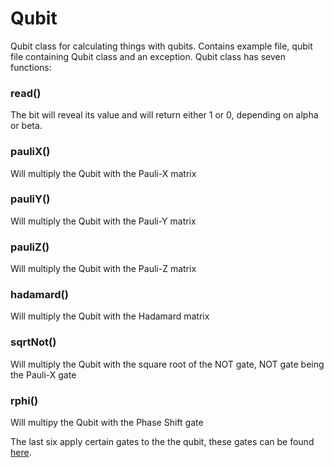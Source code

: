 # Qubit

Qubit class for calculating things with qubits.
Contains example file, qubit file containing Qubit class and an exception.
Qubit class has seven functions:

### read()
The bit will reveal its value and will return either 1 or 0, depending on alpha or beta.

### pauliX()
Will multiply the Qubit with the Pauli-X matrix

### pauliY()
Will multiply the Qubit with the Pauli-Y matrix

### pauliZ()
Will multiply the Qubit with the Pauli-Z matrix

### hadamard()
Will multiply the Qubit with the Hadamard matrix

### sqrtNot()
Will multiply the Qubit with the square root of the NOT gate, NOT gate being the Pauli-X gate

### rphi()
Will multipy the Qubit with the Phase Shift gate
  
The last six apply certain gates to the the qubit, these gates can be found [here](https://en.wikipedia.org/wiki/Quantum_logic_gate).
